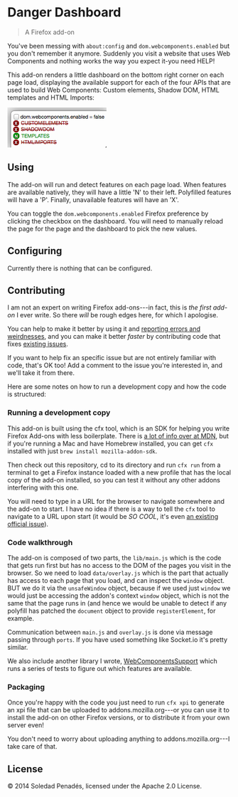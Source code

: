 # Danger Dashboard
> A Firefox add-on

You've been messing with `about:config` and `dom.webcomponents.enabled` but you don't remember it anymore. Suddenly you visit a website that uses Web Components and nothing works the way you expect it-you need HELP!

This add-on renders a little dashboard on the bottom right corner on each page load, displaying the available support for each of the four APIs that are used to build Web Components: Custom elements, Shadow DOM, HTML templates and HTML Imports:

![Screenshot](_images/screenshot.png)

## Using

The add-on will run and detect features on each page load. When features are available natively, they will have a little 'N' to their left. Polyfilled features will have a 'P'. Finally, unavailable features will have an 'X'.

You can toggle the `dom.webcomponents.enabled` Firefox preference by clicking the checkbox on the dashboard. You will need to manually reload the page for the page and the dashboard to pick the new values.

## Configuring

Currently there is nothing that can be configured.

## Contributing

I am not an expert on writing Firefox add-ons---in fact, this is *the first add-on* I ever write. So there *will* be rough edges here, for which I apologise.

You can help to make it better by using it and [reporting errors and weirdnesses](https://github.com/sole/danger-dashboard/issues/new), and you can make it better *faster* by contributing code that fixes [existing issues](https://github.com/sole/danger-dashboard/issues).

If you want to help fix an specific issue but are not entirely familiar with code, that's OK too! Add a comment to the issue you're interested in, and we'll take it from there.

Here are some notes on how to run a development copy and how the code is structured:

### Running a development copy

This add-on is built using the cfx tool, which is an SDK for helping you write Firefox Add-ons with less boilerplate. There is [a lot of info over at MDN](https://developer.mozilla.org/Add-ons/SDK), but if you're running a Mac and have Homebrew installed, you can get `cfx` installed with just `brew install mozilla-addon-sdk`.

Then check out this repository, cd to its directory and run `cfx run` from a terminal to get a Firefox instance loaded with a new profile that has the local copy of the add-on installed, so you can test it without any other addons interfering with this one.

You will need to type in a URL for the browser to navigate somewhere and the add-on to start. I have no idea if there is a way to tell the `cfx` tool to navigate to a URL upon start (it would be *SO COOL*, it's even [an existing official issue](https://github.com/sole/danger-dashboard/issues/4)).

### Code walkthrough

The add-on is composed of two parts, the `lib/main.js` which is the code that gets run first but has no access to the DOM of the pages you visit in the browser. So we need to load `data/overlay.js` which is the part that actually has access to each page that you load, and can inspect the `window` object. BUT we do it via the `unsafeWindow` object, because if we used just `window` we would just be accessing the addon's context `window` object, which is not the same that the page runs in (and hence we would be unable to detect if any polyfill has patched the `document` object to provide `registerElement`, for example.

Communication between `main.js` and `overlay.js` is done via message passing through `ports`. If you have used something like Socket.io it's pretty similar.

We also include another library I wrote, [WebComponentsSupport](https://github.com/sole/WebComponentsSupport) which runs a series of tests to figure out which features are available.

### Packaging

Once you're happy with the code you just need to run `cfx xpi` to generate an xpi file that can be uploaded to addons.mozilla.org---or you can use it to install the add-on on other Firefox versions, or to distribute it from your own server even!

You don't need to worry about uploading anything to addons.mozilla.org---I take care of that.

## License

© 2014 Soledad Penadés, licensed under the Apache 2.0 License.
